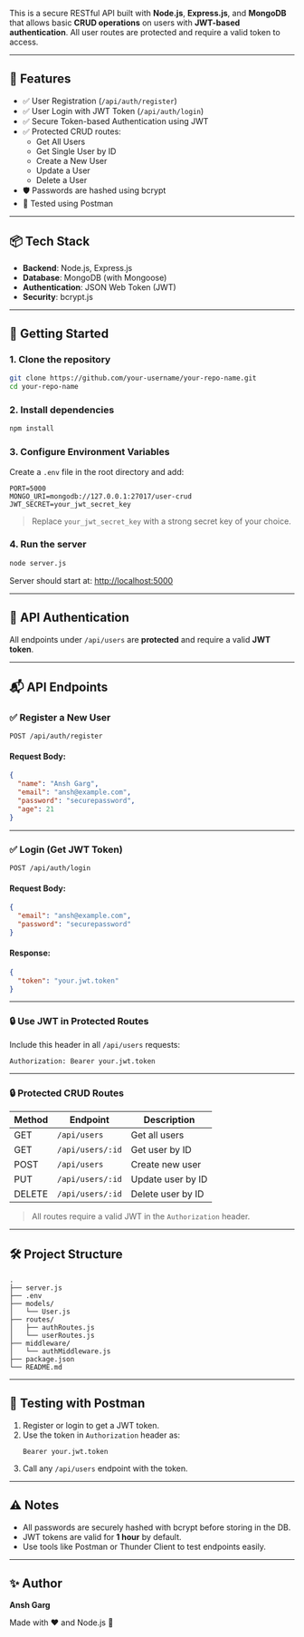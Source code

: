 This is a secure RESTful API built with **Node.js**, **Express.js**, and **MongoDB** that allows basic **CRUD operations** on users with **JWT-based authentication**. All user routes are protected and require a valid token to access.

---

## 🚀 Features

- ✅ User Registration (`/api/auth/register`)
- ✅ User Login with JWT Token (`/api/auth/login`)
- ✅ Secure Token-based Authentication using JWT
- ✅ Protected CRUD routes:
  - Get All Users
  - Get Single User by ID
  - Create a New User
  - Update a User
  - Delete a User
- 🛡️ Passwords are hashed using bcrypt
- 🧪 Tested using Postman

---

## 📦 Tech Stack

- **Backend**: Node.js, Express.js
- **Database**: MongoDB (with Mongoose)
- **Authentication**: JSON Web Token (JWT)
- **Security**: bcrypt.js

---

## 🏁 Getting Started

### 1. Clone the repository

```bash
git clone https://github.com/your-username/your-repo-name.git
cd your-repo-name
```

### 2. Install dependencies

```bash
npm install
```

### 3. Configure Environment Variables

Create a `.env` file in the root directory and add:

```env
PORT=5000
MONGO_URI=mongodb://127.0.0.1:27017/user-crud
JWT_SECRET=your_jwt_secret_key
```

> Replace `your_jwt_secret_key` with a strong secret key of your choice.

### 4. Run the server

```bash
node server.js
```

Server should start at: [http://localhost:5000](http://localhost:5000)

---

## 🔐 API Authentication

All endpoints under `/api/users` are **protected** and require a valid **JWT token**.

---

## 📬 API Endpoints

### ✅ Register a New User

```
POST /api/auth/register
```

#### Request Body:

```json
{
  "name": "Ansh Garg",
  "email": "ansh@example.com",
  "password": "securepassword",
  "age": 21
}
```

---

### ✅ Login (Get JWT Token)

```
POST /api/auth/login
```

#### Request Body:

```json
{
  "email": "ansh@example.com",
  "password": "securepassword"
}
```

#### Response:

```json
{
  "token": "your.jwt.token"
}
```

---

### 🔒 Use JWT in Protected Routes

Include this header in all `/api/users` requests:

```
Authorization: Bearer your.jwt.token
```

---

### 🔒 Protected CRUD Routes

| Method | Endpoint         | Description       |
| ------ | ---------------- | ----------------- |
| GET    | `/api/users`     | Get all users     |
| GET    | `/api/users/:id` | Get user by ID    |
| POST   | `/api/users`     | Create new user   |
| PUT    | `/api/users/:id` | Update user by ID |
| DELETE | `/api/users/:id` | Delete user by ID |

> All routes require a valid JWT in the `Authorization` header.

---

## 🛠 Project Structure

```
.
├── server.js
├── .env
├── models/
│   └── User.js
├── routes/
│   ├── authRoutes.js
│   └── userRoutes.js
├── middleware/
│   └── authMiddleware.js
├── package.json
└── README.md
```

---

## 🧪 Testing with Postman

1. Register or login to get a JWT token.
2. Use the token in `Authorization` header as:
   ```
   Bearer your.jwt.token
   ```
3. Call any `/api/users` endpoint with the token.

---

## ⚠️ Notes

- All passwords are securely hashed with bcrypt before storing in the DB.
- JWT tokens are valid for **1 hour** by default.
- Use tools like Postman or Thunder Client to test endpoints easily.

---

## ✨ Author

**Ansh Garg**

Made with ❤️ and Node.js 🚀
